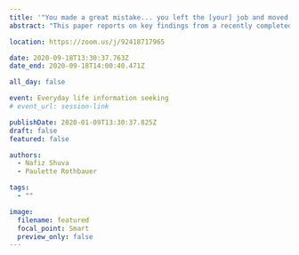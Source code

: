 ```yaml
---
title: '"You made a great mistake... you left the [your] job and moved to Canada": A study on the information experiences of Bangladeshi immigrants in Canada'
abstract: "This paper reports on key findings from a recently completed doctoral study into the transitional information behaviour of Bangladeshi immigrants to Canada. The study uses a mixed method approach including semi-structured interviews (n=60) and surveys (n=205) with Bangladeshi immigrants who arrived in Canada between the years of 1971 and 2017. We discuss the information experience of participants in terms of their personal networks, information sharing fear, and information intelligence."

location: https://zoom.us/j/92418717965

date: 2020-09-18T13:30:37.763Z
date_end: 2020-09-18T14:00:40.471Z

all_day: false

event: Everyday life information seeking
# event_url: session-link

publishDate: 2020-01-09T13:30:37.825Z
draft: false
featured: false

authors:
  - Nafiz Shuva
  - Paulette Rothbauer

tags:
  - ""

image:
  filename: featured
  focal_point: Smart
  preview_only: false
---
```

